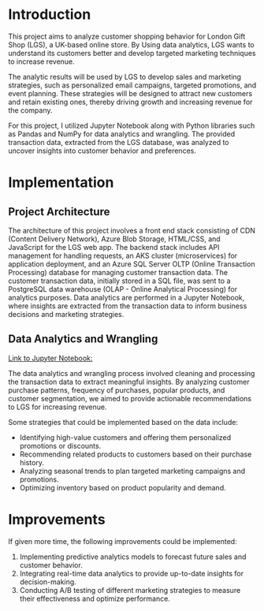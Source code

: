 # Introduction
This project aims to analyze customer shopping behavior for London Gift Shop (LGS), a UK-based online store. By Using data analytics, LGS wants to understand its customers better and develop targeted marketing techniques to increase revenue.

The analytic results will be used by LGS to develop sales and marketing strategies, such as personalized email campaigns, targeted promotions, and event planning. These strategies will be designed to attract new customers and retain existing ones, thereby driving growth and increasing revenue for the company.

For this project, I utilized Jupyter Notebook along with Python libraries such as Pandas and NumPy for data analytics and wrangling. The provided transaction data, extracted from the LGS database, was analyzed to uncover insights into customer behavior and preferences.

# Implementation
## Project Architecture
The architecture of this project involves a front end stack consisting of CDN (Content Delivery Network), Azure Blob Storage, HTML/CSS, and JavaScript for the LGS web app. The backend stack includes API management for handling requests, an AKS cluster (microservices) for application deployment, and an Azure SQL Server OLTP (Online Transaction Processing) database for managing customer transaction data. The customer transaction data, initially stored in a SQL file, was sent to a PostgreSQL data warehouse (OLAP - Online Analytical Processing) for analytics purposes. Data analytics are performed in a Jupyter Notebook, where insights are extracted from the transaction data to inform business decisions and marketing strategies.

<!-- ![Project Architecture Diagram](./project_architecture_diagram.png) -->

## Data Analytics and Wrangling
[Link to Jupyter Notebook:](./python_data_wrangling/retail_data_analytics_wrangling.ipynb)

The data analytics and wrangling process involved cleaning and processing the transaction data to extract meaningful insights. By analyzing customer purchase patterns, frequency of purchases, popular products, and customer segmentation, we aimed to provide actionable recommendations to LGS for increasing revenue.

Some strategies that could be implemented based on the data include:
- Identifying high-value customers and offering them personalized promotions or discounts.
- Recommending related products to customers based on their purchase history.
- Analyzing seasonal trends to plan targeted marketing campaigns and promotions.
- Optimizing inventory based on product popularity and demand.

# Improvements
If given more time, the following improvements could be implemented:
1. Implementing predictive analytics models to forecast future sales and customer behavior.
2. Integrating real-time data analytics to provide up-to-date insights for decision-making.
3. Conducting A/B testing of different marketing strategies to measure their effectiveness and optimize performance.
